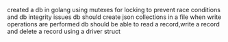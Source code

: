 created a db in golang using mutexes for locking to prevent race conditions and db integrity issues
db should create json collections in a file when write operations are performed
db should be able to read a record,write a record and delete a record using a driver struct
